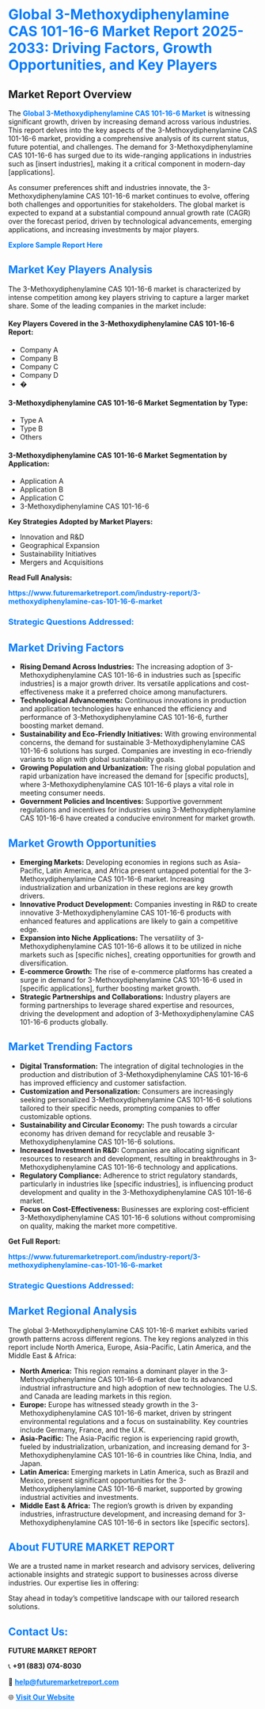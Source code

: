 <h1 style="color: #007BFF;">Global 3-Methoxydiphenylamine CAS 101-16-6 Market Report 2025-2033: Driving Factors, Growth Opportunities, and Key Players</h1>

<section id="overview">
<h2>Market Report Overview</h2>
<p>The <a href="https://www.futuremarketreport.com/industry-report/3-methoxydiphenylamine-cas-101-16-6-market" style="color: #007BFF; text-decoration: none;"><strong>Global 3-Methoxydiphenylamine CAS 101-16-6 Market</strong></a> is witnessing significant growth, driven by increasing demand across various industries. This report delves into the key aspects of the 3-Methoxydiphenylamine CAS 101-16-6 market, providing a comprehensive analysis of its current status, future potential, and challenges. The demand for 3-Methoxydiphenylamine CAS 101-16-6 has surged due to its wide-ranging applications in industries such as [insert industries], making it a critical component in modern-day [applications].</p>
<p>As consumer preferences shift and industries innovate, the 3-Methoxydiphenylamine CAS 101-16-6 market continues to evolve, offering both challenges and opportunities for stakeholders. The global market is expected to expand at a substantial compound annual growth rate (CAGR) over the forecast period, driven by technological advancements, emerging applications, and increasing investments by major players.</p>
</section>

<section id="overview">
<p><a href="https://www.futuremarketreport.com/request-sample/reportId=120417" style="color: #007BFF; text-decoration: none;"><strong>Explore Sample Report Here</strong></a></p>
</section>

<section id="key-players">
<h2 style="color: #007BFF;">Market Key Players Analysis</h2>
<p>The 3-Methoxydiphenylamine CAS 101-16-6 market is characterized by intense competition among key players striving to capture a larger market share. Some of the leading companies in the market include:</p>
<h4>Key Players Covered in the 3-Methoxydiphenylamine CAS 101-16-6 Report:</h4>
<ul><li>Company A</li><li>Company B</li><li>Company C</li><li>Company D</li><li>�</li></ul>
<h4>3-Methoxydiphenylamine CAS 101-16-6 Market Segmentation by Type:</h4>
<ul><li>Type A</li><li>Type B</li><li>Others</li></ul>

<h4>3-Methoxydiphenylamine CAS 101-16-6 Market Segmentation by Application:</h4>
<ul><li>Application A</li><li>Application B</li><li>Application C</li><li>3-Methoxydiphenylamine CAS 101-16-6</li></ul>
<p><strong>Key Strategies Adopted by Market Players:</strong></p>
<ul>
<li>Innovation and R&D</li>
<li>Geographical Expansion</li>
<li>Sustainability Initiatives</li>
<li>Mergers and Acquisitions</li>
</ul>
</section>

<section>
<p><strong>Read Full Analysis: </strong></p><a href="https://www.futuremarketreport.com/industry-report/3-methoxydiphenylamine-cas-101-16-6-market" style="color: #007BFF; text-decoration: none;"><strong>https://www.futuremarketreport.com/industry-report/3-methoxydiphenylamine-cas-101-16-6-market</strong></a>
<h3 style="color: #007BFF;">Strategic Questions Addressed:</h3>
</section>

<section id="driving-factors">
<h2 style="color: #007BFF;">Market Driving Factors</h2>
<ul>
<li><strong>Rising Demand Across Industries:</strong> The increasing adoption of 3-Methoxydiphenylamine CAS 101-16-6 in industries such as [specific industries] is a major growth driver. Its versatile applications and cost-effectiveness make it a preferred choice among manufacturers.</li>
<li><strong>Technological Advancements:</strong> Continuous innovations in production and application technologies have enhanced the efficiency and performance of 3-Methoxydiphenylamine CAS 101-16-6, further boosting market demand.</li>
<li><strong>Sustainability and Eco-Friendly Initiatives:</strong> With growing environmental concerns, the demand for sustainable 3-Methoxydiphenylamine CAS 101-16-6 solutions has surged. Companies are investing in eco-friendly variants to align with global sustainability goals.</li>
<li><strong>Growing Population and Urbanization:</strong> The rising global population and rapid urbanization have increased the demand for [specific products], where 3-Methoxydiphenylamine CAS 101-16-6 plays a vital role in meeting consumer needs.</li>
<li><strong>Government Policies and Incentives:</strong> Supportive government regulations and incentives for industries using 3-Methoxydiphenylamine CAS 101-16-6 have created a conducive environment for market growth.</li>
</ul>
</section>

<section id="growth-opportunities">
<h2 style="color: #007BFF;">Market Growth Opportunities</h2>
<ul>
<li><strong>Emerging Markets:</strong> Developing economies in regions such as Asia-Pacific, Latin America, and Africa present untapped potential for the 3-Methoxydiphenylamine CAS 101-16-6 market. Increasing industrialization and urbanization in these regions are key growth drivers.</li>
<li><strong>Innovative Product Development:</strong> Companies investing in R&D to create innovative 3-Methoxydiphenylamine CAS 101-16-6 products with enhanced features and applications are likely to gain a competitive edge.</li>
<li><strong>Expansion into Niche Applications:</strong> The versatility of 3-Methoxydiphenylamine CAS 101-16-6 allows it to be utilized in niche markets such as [specific niches], creating opportunities for growth and diversification.</li>
<li><strong>E-commerce Growth:</strong> The rise of e-commerce platforms has created a surge in demand for 3-Methoxydiphenylamine CAS 101-16-6 used in [specific applications], further boosting market growth.</li>
<li><strong>Strategic Partnerships and Collaborations:</strong> Industry players are forming partnerships to leverage shared expertise and resources, driving the development and adoption of 3-Methoxydiphenylamine CAS 101-16-6 products globally.</li>
</ul>
</section>

<section id="trending-factors">
<h2 style="color: #007BFF;">Market Trending Factors</h2>
<ul>
<li><strong>Digital Transformation:</strong> The integration of digital technologies in the production and distribution of 3-Methoxydiphenylamine CAS 101-16-6 has improved efficiency and customer satisfaction.</li>
<li><strong>Customization and Personalization:</strong> Consumers are increasingly seeking personalized 3-Methoxydiphenylamine CAS 101-16-6 solutions tailored to their specific needs, prompting companies to offer customizable options.</li>
<li><strong>Sustainability and Circular Economy:</strong> The push towards a circular economy has driven demand for recyclable and reusable 3-Methoxydiphenylamine CAS 101-16-6 solutions.</li>
<li><strong>Increased Investment in R&D:</strong> Companies are allocating significant resources to research and development, resulting in breakthroughs in 3-Methoxydiphenylamine CAS 101-16-6 technology and applications.</li>
<li><strong>Regulatory Compliance:</strong> Adherence to strict regulatory standards, particularly in industries like [specific industries], is influencing product development and quality in the 3-Methoxydiphenylamine CAS 101-16-6 market.</li>
<li><strong>Focus on Cost-Effectiveness:</strong> Businesses are exploring cost-efficient 3-Methoxydiphenylamine CAS 101-16-6 solutions without compromising on quality, making the market more competitive.</li>
</ul>
</section>

<section>
<p><strong>Get Full Report: </strong></p><a href="https://www.futuremarketreport.com/industry-report/3-methoxydiphenylamine-cas-101-16-6-market" style="color: #007BFF; text-decoration: none;"><strong>https://www.futuremarketreport.com/industry-report/3-methoxydiphenylamine-cas-101-16-6-market</strong></a>
<h3 style="color: #007BFF;">Strategic Questions Addressed:</h3>
</section>


<section id="regional-analysis">
<h2 style="color: #007BFF;">Market Regional Analysis</h2>
<p>The global 3-Methoxydiphenylamine CAS 101-16-6 market exhibits varied growth patterns across different regions. The key regions analyzed in this report include North America, Europe, Asia-Pacific, Latin America, and the Middle East & Africa:</p>
<ul>
<li><strong>North America:</strong> This region remains a dominant player in the 3-Methoxydiphenylamine CAS 101-16-6 market due to its advanced industrial infrastructure and high adoption of new technologies. The U.S. and Canada are leading markets in this region.</li>
<li><strong>Europe:</strong> Europe has witnessed steady growth in the 3-Methoxydiphenylamine CAS 101-16-6 market, driven by stringent environmental regulations and a focus on sustainability. Key countries include Germany, France, and the U.K.</li>
<li><strong>Asia-Pacific:</strong> The Asia-Pacific region is experiencing rapid growth, fueled by industrialization, urbanization, and increasing demand for 3-Methoxydiphenylamine CAS 101-16-6 in countries like China, India, and Japan.</li>
<li><strong>Latin America:</strong> Emerging markets in Latin America, such as Brazil and Mexico, present significant opportunities for the 3-Methoxydiphenylamine CAS 101-16-6 market, supported by growing industrial activities and investments.</li>
<li><strong>Middle East & Africa:</strong> The region’s growth is driven by expanding industries, infrastructure development, and increasing demand for 3-Methoxydiphenylamine CAS 101-16-6 in sectors like [specific sectors].</li>
</ul>
</section>

<footer>
<h2 style="color: #007BFF;">About FUTURE MARKET REPORT</h2>
<p>We are a trusted name in market research and advisory services, delivering actionable insights and strategic support to businesses across diverse industries. Our expertise lies in offering:</p>

<p>Stay ahead in today’s competitive landscape with our tailored research solutions.</p>

<h2 style="color: #007BFF;">Contact Us:</h2>
<p><strong>FUTURE MARKET REPORT</strong></p>
<p>📞 <strong>+91 (883) 074-8030</strong></p>
<p>📧 <strong><a href="mailto:help@futuremarketreport.com" style="color: #007BFF;">help@futuremarketreport.com</a></strong></p>
<p>🌐 <strong><a href="https://www.futuremarketreport.com/" style="color: #007BFF;">Visit Our Website</a></strong></p>
</footer>